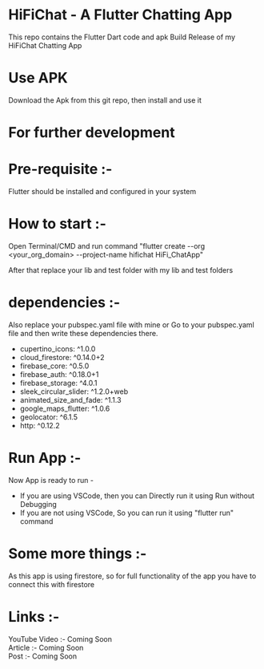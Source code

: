 # HiFiChat - A Flutter Chatting App
This repo contains the Flutter Dart code and apk Build Release of my HiFiChat Chatting App

# Use APK   
Download the Apk from this git repo, then install and use it
    
  
  
# For further development  
# Pre-requisite :-   
Flutter should be installed and configured in your system  

# How to start :-  
Open Terminal/CMD and run command "flutter create --org <your_org_domain> --project-name hifichat HiFi_ChatApp"   
  
After that replace your lib and test folder with my lib and test folders  

# dependencies :- 
Also replace your pubspec.yaml file with mine or Go to your pubspec.yaml file and then write these dependencies there.  
- cupertino_icons: ^1.0.0
- cloud_firestore: ^0.14.0+2
- firebase_core: ^0.5.0
- firebase_auth: ^0.18.0+1
- firebase_storage: ^4.0.1
- sleek_circular_slider: ^1.2.0+web
- animated_size_and_fade: ^1.1.3
- google_maps_flutter: ^1.0.6
- geolocator: ^6.1.5
- http: ^0.12.2

# Run App :-  
Now App is ready to run -   
- If you are using VSCode, then you can Directly run it using Run without Debugging  
- If you are not using VSCode, So you can run it using "flutter run" command  
    
# Some more things :-  
As this app is using firestore, so for full functionality of the app you have to connect this with firestore  
  
# Links :-  
YouTube Video :- Coming Soon  
Article :- Coming Soon  
Post :- Coming Soon  
